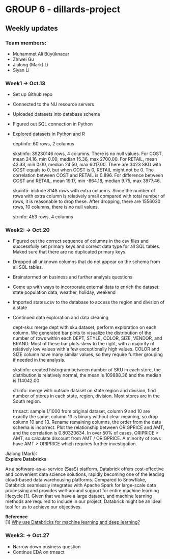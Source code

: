# GROUP 6 - dillards-project

## Weekly updates

### Team members:
* Muhammet Ali Büyüknacar
* Zhiwei Gu
* Jialong (Mark) Li
* Siyan Li

### Week1 -> Oct.13

- Set up Github repo
- Connected to the NU resource servers
- Uploaded datasets into database schema
- Figured out SQL connection in Python
- Explored datasets in Python and R

  deptinfo: 60 rows, 2 columns

  skstinfo: 39230146 rows, 4 columns. There is no null values. For COST, mean 24.16, min 0.00, median 15.36, max 2700.00. For RETAIL, mean 43.33, min 0.00, median 24.50, max 6017.00.
  There are 3423 SKU with COST equals to 0, but when COST is 0, RETAIL might not be 0. The correlation between COST and RETAIL is 0.896.
  For difference between COST and RETAIL, mean 19.17, min -864.18, median 9.75, max 3977.46.

  skuinfo: include 8148 rows with extra columns. Since the number of rows with extra column is relatively small compared with total number of rows, it is reasonable to drop these.
  After dropping, there are 1556030 rows, 10 columns, there is no null values.

  strinfo: 453 rows, 4 columns


### Week2: -> Oct.20
- Figured out the correct sequence of columns in the csv files and successfully set primary keys and correct data type for all SQL tables. Maked sure that there are no duplicated primary keys.
- Dropped all unknown columns that do not appear on the schema from all SQL tables.
- Brainstormed on business and further analysis questions
- Come up with ways to incorporate external data to enrich the dataset: state population data, weather, holiday, weekend
- Imported states.csv to the database to access the region and division of a state
- Continued data exploration and data cleaning

  dept-sku: merge dept with sku dataset, perform exploration on each column. We generated bar plots to visualize the distribution of the number of rows within each DEPT, STYLE, COLOR, SIZE, VENDOR, and BRAND. Most of these bar plots skew to the right, with a majority of relatively low values with a few exceptionally high values. COLOR and SIZE column have many similar values, so they require further grouping if needed in the analysis.

  skstinfo: created histogram between number of SKU in each store, the distribution is relatively normal, the mean is 109888.36 and the median is 114042.00

  strinfo: merge with outside dataset on state region and division, find number of stores in each state, region, division. Most stores are in the South region.

  trnsact: sample 1/1000 from original dataset, column 9 and 10 are exactly the same, column 13 is binary without clear meaning, so drop column 10 and 13. Rename remaining columns, the order from the data schema is incorrect. Plot the relationship between ORIGPRICE and AMT, and the correlation is 0.80320634. In over 50% of cases, ORIPRICE > AMT, so calculate discount from AMT / ORIGPRICE. A minority of rows have AMT > ORIPRICE which requires further investigation. 

  

Jialong (Mark):  
**Explore Databricks**  

As a software-as-a-service (SaaS) platform, Databrick offers cost-effective and convenient data science solutions, rapidly becoming one of the leading cloud-based data warehousing platforms. Compared to Snowflake, Databrick seamlessly integrates with Apache Spark for large-scale data processing and provides well-around support for entire machine learning lifecycle [1]. Given that we have a large dataset, and machine learning methods are required to include in our project, Databrick might be an ideal tool for us to achieve our objectives.  

**Reference**  
[1] [Why use Databricks for machine learning and deep learning?](https://docs.databricks.com/en/machine-learning/index.html)


### Week3: -> Oct.27

- Narrow down business question
- Continue EDA on trnsact

